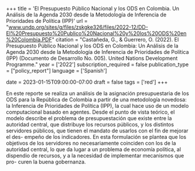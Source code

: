 +++
title = 'El Presupuesto Público Nacional y los ODS en Colombia. Un Análisis de la Agenda 2030 desde la Metodología de Inferencia de Prioridades de Política (IPP)'
url = "www.undp.org/sites/g/files/zskgke326/files/2022-12/DD-El%20Presupuesto%20Publico%20Nacional%20y%20los%20ODS%20en%20Colombia.PDF"
citation = "Castañeda, G., &amp; Guerrero, O. (2022). El Presupuesto Público Nacional y los ODS en Colombia: Un Análisis de la Agenda 2030 desde la Metodología de Inferencia de Prioridades de Política (IPP) (Documento de Desarrollo No. 005). United Nations Development Programme."
year = ['2022']
subscription_required = false
publication_type = ["policy_report"]
language = ['Spanish']


date = 2023-01-15T09:00:00-07:00
draft = false
tags = ['red']
+++

En este reporte se realiza un análisis de la asignación presupuestaria de los ODS para la República de Colombia a partir de una metodología novedosa: la Inferencia de Prioridades de Política (IPP), la cual hace uso de un modelo computacional basado en agentes. Desde el punto de vista teórico, el modelo describe el problema de presupuestación que existe entre la autoridad central, que distribuye los recursos públicos, y los distintos servidores públicos, que tienen el mandato de usarlos con el fin de mejorar el des- empeño de los indicadores. En esta formulación se plantea que los objetivos de los servidores no necesariamente coinciden con los de la autoridad central, lo que da lugar a un problema de economía política, al dispendio de recursos, y a la necesidad de implementar mecanismos que pro- curen la buena gobernanza.